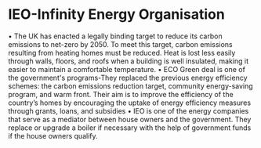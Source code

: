 # IEO-Infinity Energy Organisation
•	The UK has enacted a legally binding target to reduce its carbon emissions to net-zero by 2050. To meet this target, carbon emissions resulting from heating homes must be reduced. Heat is lost less easily through walls, floors, and roofs when a building is well insulated, making it easier to maintain a comfortable temperature.
•	ECO Green deal is one of the government's programs-They replaced the previous energy efficiency schemes: the carbon emissions reduction target, community energy-saving program, and warm front. Their aim is to improve the efficiency of the country’s homes by encouraging the uptake of energy efficiency measures through grants, loans, and subsidies
•	IEO is one of the energy companies that serve as a mediator between house owners and the government. They replace or upgrade a boiler if necessary with the help of government funds if the house owners qualify.


